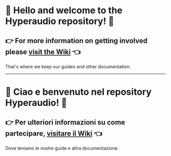 # :wave: Hello and welcome to the Hyperaudio repository! :wave:


## :point_right: For more information on getting involved please [visit the Wiki](https://github.com/hyperaudio/README/wiki) :point_left:

That's where we keep our guides and other documentation.

---------

# :wave: Ciao e benvenuto nel repository Hyperaudio! :wave: 


## :point_right: Per ulteriori informazioni su come partecipare, [visitare il Wiki](https://github.com/hyperaudio/README/wiki) :point_left:

Dove teniamo le nostre guide e altra documentazione.


